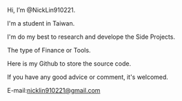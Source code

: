 Hi, I’m @NickLin910221.

I'm a student in Taiwan.

I'm do my best to research and develope the Side Projects.

The type of Finance or Tools.

Here is my Github to store the source code.

If you have any good advice or comment, it's welcomed.
      
E-mail:nicklin910221@gmail.com

<!---
NickLin910221/NickLin910221 is a ✨ special ✨ repository because its `README.md` (this file) appears on your GitHub profile.
You can click the Preview link to take a look at your changes.
--->
